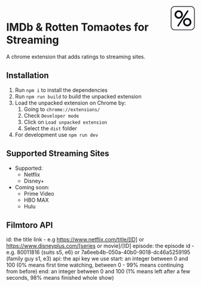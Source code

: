 <img align="right" src="https://github.com/jeremyreist/imdb-rt-streaming/blob/main/listing/64.png" alt="IMDb & Rotten Tomaotes for Streaming">

# IMDb & Rotten Tomaotes for Streaming
A chrome extension that adds ratings to streaming sites.

## Installation
1. Run `npm i` to install the dependencies
2. Run `npm run build` to build the unpacked extension
3. Load the unpacked extension on Chrome by:
    1. Going to `chrome://extensions/`
    2. Check `Developer mode`
    3. Click on `Load unpacked extension`
    4. Select the `dist` folder
4. For development use `npm run dev`

## Supported Streaming Sites
- Supported:
  - Netflix
  - Disney+
- Coming soon: 
  - Prime Video
  - HBO MAX
  - Hulu

## Filmtoro API
id: the title link - e.g https://www.netflix.com/title/[ID] or https://www.disneyplus.com/[series or movie]/[ID]
episode: the episode id - e.g.  80011816 (suits s5, e6) or 7a6eeb4b-050a-40b0-9018-dc46a5259195 (family guy s1, e3)
api: the api key we use
start: an integer between 0 and 100 (0% means first time watching, between 0 - 99% means continuing from before)
end: an integer between 0 and 100 (1% means left after a few seconds, 98% means finished whole show)